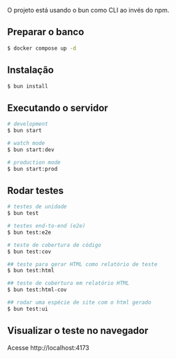 O projeto está usando o bun como CLI ao invés do npm.

## Preparar o banco

```bash
$ docker compose up -d
```

## Instalação

```bash
$ bun install
```


## Executando o servidor

```bash
# development
$ bun start

# watch mode
$ bun start:dev

# production mode
$ bun start:prod
```

## Rodar testes

```bash
# testes de unidade
$ bun test

# testes end-to-end (e2e)
$ bun test:e2e

# teste de cobertura de código
$ bun test:cov

## teste para gerar HTML como relatório de teste
$ bun test:html

## teste de cobertura em relatório HTML
$ bun test:html-cov

## rodar uma espécie de site com o html gerado
$ bun test:ui

```

## Visualizar o teste no navegador

Acesse http://localhost:4173